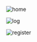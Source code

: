 ![home](https://github.com/user-attachments/assets/be5d3677-075b-4b57-a3bc-918a027b164b)


![log](https://github.com/user-attachments/assets/395f67f3-3cc3-4943-ab97-aa52215e225f)


![register](https://github.com/user-attachments/assets/1269f358-f09d-4830-ac5c-9f8257251caa)

